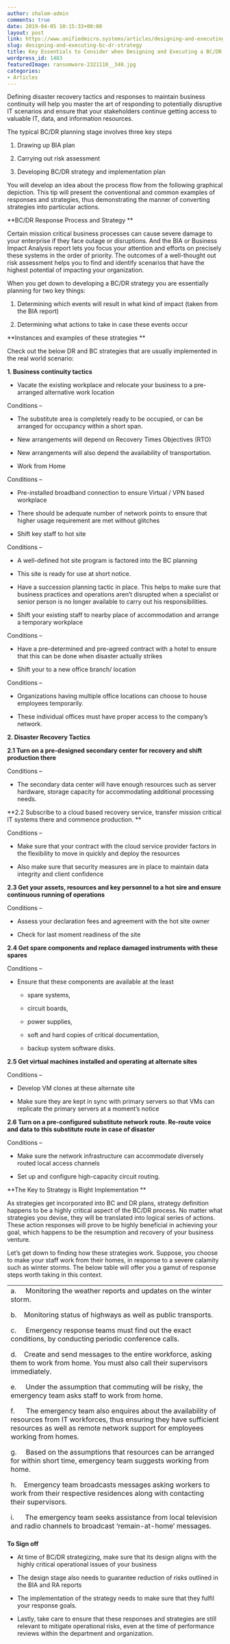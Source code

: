 ```yaml
---
author: shalom-admin
comments: true
date: 2019-04-05 10:15:33+00:00
layout: post
link: https://www.unifiedmicro.systems/articles/designing-and-executing-bc-dr-strategy/
slug: designing-and-executing-bc-dr-strategy
title: Key Essentials to Consider when Designing and Executing a BC/DR Strategy
wordpress_id: 1483
featuredImage: ransomware-2321110__340.jpg
categories:
- Articles
---
```


Defining disaster recovery tactics and responses to maintain business continuity will help you master the art of responding to potentially disruptive IT scenarios and ensure that your stakeholders continue getting access to valuable IT, data, and information resources.

The typical BC/DR planning stage involves three key steps



 	
  1. Drawing up BIA plan

 	
  2. Carrying out risk assessment

 	
  3. Developing BC/DR strategy and implementation plan


You will develop an idea about the process flow from the following graphical depiction. This tip will present the conventional and common examples of responses and strategies, thus demonstrating the manner of converting strategies into particular actions.



**BC/DR Response Process and Strategy **

Certain mission critical business processes can cause severe damage to your enterprise if they face outage or disruptions. And the BIA or Business Impact Analysis report lets you focus your attention and efforts on precisely these systems in the order of priority. The outcomes of a well-thought out risk assessment helps you to find and identify scenarios that have the highest potential of impacting your organization.

When you get down to developing a BC/DR strategy you are essentially planning for two key things:



 	
  1. Determining which events will result in what kind of impact (taken from the BIA report)

 	
  2. Determining what actions to take in case these events occur




**Instances and examples of these strategies **

Check out the below DR and BC strategies that are usually implemented in the real world scenario:



**1. Business continuity tactics**



 	
  * Vacate the existing workplace and relocate your business to a pre-arranged alternative work location


Conditions –

 	
  * The substitute area is completely ready to be occupied, or can be arranged for occupancy within a short span.

 	
  * New arrangements will depend on Recovery Times Objectives (RTO)

 	
  * New arrangements will also depend the availability of transportation.

 	
  * Work from Home


Conditions –

 	
  * Pre-installed broadband connection to ensure Virtual / VPN based workplace

 	
  * There should be adequate number of network points to ensure that higher usage requirement are met without glitches

 	
  * Shift key staff to hot site


Conditions –

 	
  * A well-defined hot site program is factored into the BC planning

 	
  * This site is ready for use at short notice.

 	
  * Have a succession planning tactic in place. This helps to make sure that business practices and operations aren’t disrupted when a specialist or senior person is no longer available to carry out his responsibilities.

 	
  * Shift your existing staff to nearby place of accommodation and arrange a temporary workplace


Conditions –

 	
  * Have a pre-determined and pre-agreed contract with a hotel to ensure that this can be done when disaster actually strikes

 	
  * Shift your to a new office branch/ location


Conditions –

 	
  * Organizations having multiple office locations can choose to house employees temporarily.

 	
  * These individual offices must have proper access to the company’s network.




**2. Disaster Recovery Tactics**

**2.1 Turn on a pre-designed secondary center for recovery and shift production there**

Conditions –



 	
  * The secondary data center will have enough resources such as server hardware, storage capacity for accommodating additional processing needs.




**2.2 Subscribe to a cloud based recovery service, transfer mission critical IT systems there and commence production. **

Conditions –



 	
  * Make sure that your contract with the cloud service provider factors in the flexibility to move in quickly and deploy the resources

 	
  * Also make sure that security measures are in place to maintain data integrity and client confidence




**2.3 Get your assets, resources and key personnel to a hot sire and ensure continuous running of operations**

Conditions –



 	
  * Assess your declaration fees and agreement with the hot site owner

 	
  * Check for last moment readiness of the site




**2.4 Get spare components and replace damaged instruments with these spares**

Conditions –



 	
  * Ensure that these components are available at the least

 	
    * spare systems,

 	
    * circuit boards,

 	
    * power supplies,

 	
    * soft and hard copies of critical documentation,

 	
    * backup system software disks.







**2.5 Get virtual machines installed and operating at alternate sites**

Conditions –



 	
  * Develop VM clones at these alternate site

 	
  * Make sure they are kept in sync with primary servers so that VMs can replicate the primary servers at a moment’s notice




**2.6 Turn on a pre-configured substitute network route. Re-route voice and data to this substitute route in case of disaster**

Conditions –



 	
  * Make sure the network infrastructure can accommodate diversely routed local access channels

 	
  * Set up and configure high-capacity circuit routing.




**The Key to Strategy is Right Implementation **

As strategies get incorporated into BC and DR plans, strategy definition happens to be a highly critical aspect of the BC/DR process. No matter what strategies you devise, they will be translated into logical series of actions. These action responses will prove to be highly beneficial in achieving your goal, which happens to be the resumption and recovery of your business venture.

Let’s get down to finding how these strategies work. Suppose, you choose to make your staff work from their homes, in response to a severe calamity such as winter storms. The below table will offer you a gamut of response steps worth taking in this context.
<table width="877" style="height: 578px;" >
<tbody >
<tr >

<td width="501" >a.     Monitoring the weather reports and updates on the winter storm.

b.    Monitoring status of highways as well as public transports.

c.     Emergency response teams must find out the exact conditions, by conducting periodic conference calls.

d.    Create and send messages to the entire workforce, asking them to work from home. You must also call their supervisors immediately.

e.     Under the assumption that commuting will be risky, the emergency team asks staff to work from home.

f.      The emergency team also enquires about the availability of resources from IT workforces, thus ensuring they have sufficient resources as well as remote network support for employees working from homes.

g.     Based on the assumptions that resources can be arranged for within short time, emergency team suggests working from home.

h.    Emergency team broadcasts messages asking workers to work from their respective residences along with contacting their supervisors.

i.      The emergency team seeks assistance from local television and radio channels to broadcast ‘remain-at-home’ messages.

j.      The team posts the same message on Twitter or Facebook.

k.    Emergency response group monitors the activities of the storm and keeps staff and other organizations updated on the matter.
</td>
</tr>
</tbody>
</table>


**To Sign off**



 	
  * At time of BC/DR strategizing, make sure that its design aligns with the highly critical operational issues of your business

 	
  * The design stage also needs to guarantee reduction of risks outlined in the BIA and RA reports

 	
  * The implementation of the strategy needs to make sure that they fulfil your response goals.

 	
  * Lastly, take care to ensure that these responses and strategies are still relevant to mitigate operational risks, even at the time of performance reviews within the department and organization.


